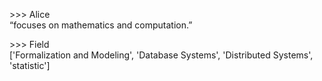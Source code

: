 \>>> Alice    
“focuses on mathematics and computation.”    

\>>> Field    
['Formalization and Modeling', 'Database Systems', 'Distributed Systems', 'statistic']
